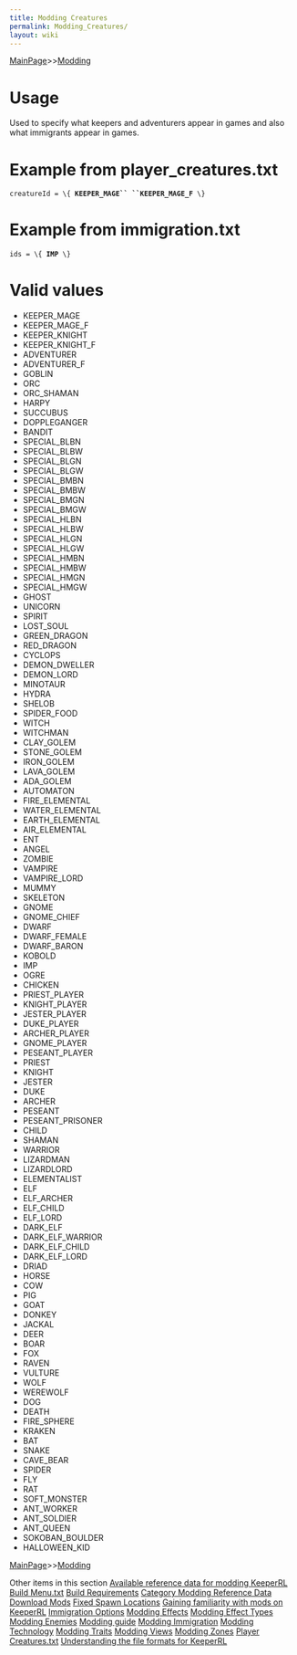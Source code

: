 ```yaml
---
title: Modding Creatures
permalink: Modding_Creatures/
layout: wiki
---
```


[MainPage](/keeperrl_wiki/ "wikilink")>>[Modding](/keeperrl_wiki/Modding_Guide "wikilink")

Usage
=====

Used to specify what keepers and adventurers appear in games and also
what immigrants appear in games.

Example from player\_creatures.txt
==================================

`creatureId = \{ `**`KEEPER_MAGE`` ``KEEPER_MAGE_F`**` \}`

Example from immigration.txt
============================

`ids = \{ `**`IMP`**` \}`

Valid values
============

-   KEEPER\_MAGE
-   KEEPER\_MAGE\_F
-   KEEPER\_KNIGHT
-   KEEPER\_KNIGHT\_F
-   ADVENTURER
-   ADVENTURER\_F
-   GOBLIN
-   ORC
-   ORC\_SHAMAN
-   HARPY
-   SUCCUBUS
-   DOPPLEGANGER
-   BANDIT
-   SPECIAL\_BLBN
-   SPECIAL\_BLBW
-   SPECIAL\_BLGN
-   SPECIAL\_BLGW
-   SPECIAL\_BMBN
-   SPECIAL\_BMBW
-   SPECIAL\_BMGN
-   SPECIAL\_BMGW
-   SPECIAL\_HLBN
-   SPECIAL\_HLBW
-   SPECIAL\_HLGN
-   SPECIAL\_HLGW
-   SPECIAL\_HMBN
-   SPECIAL\_HMBW
-   SPECIAL\_HMGN
-   SPECIAL\_HMGW
-   GHOST
-   UNICORN
-   SPIRIT
-   LOST\_SOUL
-   GREEN\_DRAGON
-   RED\_DRAGON
-   CYCLOPS
-   DEMON\_DWELLER
-   DEMON\_LORD
-   MINOTAUR
-   HYDRA
-   SHELOB
-   SPIDER\_FOOD
-   WITCH
-   WITCHMAN
-   CLAY\_GOLEM
-   STONE\_GOLEM
-   IRON\_GOLEM
-   LAVA\_GOLEM
-   ADA\_GOLEM
-   AUTOMATON
-   FIRE\_ELEMENTAL
-   WATER\_ELEMENTAL
-   EARTH\_ELEMENTAL
-   AIR\_ELEMENTAL
-   ENT
-   ANGEL
-   ZOMBIE
-   VAMPIRE
-   VAMPIRE\_LORD
-   MUMMY
-   SKELETON
-   GNOME
-   GNOME\_CHIEF
-   DWARF
-   DWARF\_FEMALE
-   DWARF\_BARON
-   KOBOLD
-   IMP
-   OGRE
-   CHICKEN
-   PRIEST\_PLAYER
-   KNIGHT\_PLAYER
-   JESTER\_PLAYER
-   DUKE\_PLAYER
-   ARCHER\_PLAYER
-   GNOME\_PLAYER
-   PESEANT\_PLAYER
-   PRIEST
-   KNIGHT
-   JESTER
-   DUKE
-   ARCHER
-   PESEANT
-   PESEANT\_PRISONER
-   CHILD
-   SHAMAN
-   WARRIOR
-   LIZARDMAN
-   LIZARDLORD
-   ELEMENTALIST
-   ELF
-   ELF\_ARCHER
-   ELF\_CHILD
-   ELF\_LORD
-   DARK\_ELF
-   DARK\_ELF\_WARRIOR
-   DARK\_ELF\_CHILD
-   DARK\_ELF\_LORD
-   DRIAD
-   HORSE
-   COW
-   PIG
-   GOAT
-   DONKEY
-   JACKAL
-   DEER
-   BOAR
-   FOX
-   RAVEN
-   VULTURE
-   WOLF
-   WEREWOLF
-   DOG
-   DEATH
-   FIRE\_SPHERE
-   KRAKEN
-   BAT
-   SNAKE
-   CAVE\_BEAR
-   SPIDER
-   FLY
-   RAT
-   SOFT\_MONSTER
-   ANT\_WORKER
-   ANT\_SOLDIER
-   ANT\_QUEEN
-   SOKOBAN\_BOULDER
-   HALLOWEEN\_KID

[MainPage](/keeperrl_wiki/ "wikilink")>>[Modding](/keeperrl_wiki/Modding_Guide "wikilink")

Other items in this section
    [Available reference data for modding KeeperRL](/keeperrl_wiki/Available_Reference_Data_For_Modding_KeeperRL "wikilink")
    [Build Menu.txt](/keeperrl_wiki/Build_Menu.txt "wikilink")
    [Build Requirements](/keeperrl_wiki/Build_Requirements "wikilink")
    [Category Modding Reference Data](/keeperrl_wiki/Category_Modding_Reference_Data "wikilink")
    [Download Mods](/keeperrl_wiki/Download_Mods "wikilink")
    [Fixed Spawn Locations](/keeperrl_wiki/Fixed_Spawn_Locations "wikilink")
    [Gaining familiarity with mods on KeeperRL](/keeperrl_wiki/Gaining_Familiarity_With_Mods_On_KeeperRL "wikilink")
    [Immigration Options](/keeperrl_wiki/Immigration_Options "wikilink")
    [Modding Effects](/keeperrl_wiki/Modding_Effects "wikilink")
    [Modding Effect Types](/keeperrl_wiki/Modding_Effect_Types "wikilink")
    [Modding Enemies](/keeperrl_wiki/Modding_Enemies "wikilink")
    [Modding guide](/keeperrl_wiki/Modding_Guide "wikilink")
    [Modding Immigration](/keeperrl_wiki/Modding_Immigration "wikilink")
    [Modding Technology](/keeperrl_wiki/Modding_Technology "wikilink")
    [Modding Traits](/keeperrl_wiki/Modding_Traits "wikilink")
    [Modding Views](/keeperrl_wiki/Modding_Views "wikilink")
    [Modding Zones](/keeperrl_wiki/Modding_Zones "wikilink")
    [Player Creatures.txt](/keeperrl_wiki/Player_Creatures.txt "wikilink")
    [Understanding the file formats for KeeperRL](/keeperrl_wiki/Understanding_The_File_Formats_For_KeeperRL "wikilink")
